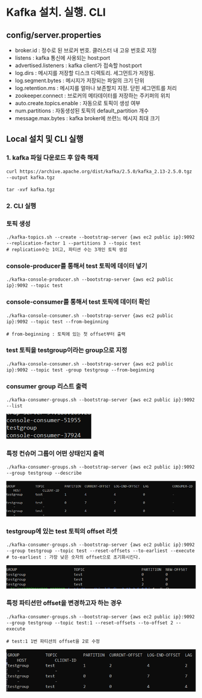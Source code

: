 # Kafka 설치. 실행. CLI

## config/server.properties

- broker.id : 정수로 된 브로커 번호. 클러스터 내 고유 번호로 지정
- listens : kafka 통신에 사용되는 host:port
- advertised.listeners : kafka client가 접속할 host:port
- log.dirs : 메시지를 저장할 디스크 디렉토리. 세그먼트가 저장됨.
- log.segment.bytes : 메시지가 저장되는 파일의 크기 단위
- log.retention.ms : 메시지를 얼마나 보존할지 지정. 닫힌 세그먼트를 처리
- zookeeper.connect : 브로커의 메타데이터를 저장하는 주키퍼의 위치
- auto.create.topics.enable : 자동으로 토픽이 생성 여부
- num.partitions : 자동생성된 토픽의 default_partition 개수
- message.max.bytes : kafka broker에 쓰련느 메시지 최대 크기

## Local 설치 및 CLI 실행

### 1. kafka 파일 다운로드 후 압축 해제

```shell
curl https://archive.apache.org/dist/kafka/2.5.0/kafka_2.13-2.5.0.tgz --output kafka.tgz

tar -xvf kafka.tgz
```

### 2. CLI 실행

### 토픽 생성

```shell
./kafka-topics.sh --create --bootstrap-server {aws ec2 public ip}:9092 --replication-factor 1 --partitions 3 --topic test
# replication수는 1이고, 파티션 수는 3개인 토픽 생성
```

### console-producer를 통해서 test 토픽에 데이터 넣기

```shell
./kafka-console-producer.sh --bootstrap-server {aws ec2 public ip}:9092 --topic test
```

### console-consumer를 통해서 test 토픽에 데이터 확인

```shell
./kafka-console-consumer.sh --bootstrap-server {aws ec2 public ip}:9092 --topic test --from-beginning

# from-beginning : 토픽에 있는 첫 offset부터 출력
```

### test 토픽을 testgroup이라는 group으로 지정

```shell
./kafka-console-consumer.sh --bootstrap-server {aws ec2 public ip}:9092 --topic test -group testgroup --from-beginning
```

### consumer group 리스트 출력

```shell
./kafka-consumer-groups.sh --bootstrap-server {aws ec2 public ip}:9092 --list
```

![image-20220814140716287](카프카설치및실행CLI.assets/image-20220814140716287.png)

### 특정 컨슈머 그룹이 어떤 상태인지 출력

```shell
./kafka-consumer-groups.sh --bootstrap-server {aws ec2 public ip}:9092 --group testgroup --describe
```

![image-20220814140125508](카프카설치및실행CLI.assets/image-20220814140125508.png)

### testgroup에 있는 test 토픽의 offset 리셋

```shell
./kafka-consumer-groups.sh --bootstrap-server {aws ec2 public ip}:9092 --group testgroup --topic test --reset-offsets --to-earliest --execute
# to-earliest : 가장 낮은 숫자의 offset으로 초기화시킨다.
```

![image-20220814141013321](카프카설치및실행CLI.assets/image-20220814141013321.png)

### 특정 파티션만 offset을 변경하고자 하는 경우

```shell
./kafka-consumer-groups.sh --bootstrap-server {aws ec2 public ip}:9092 --group testgroup --topic test:1 --reset-offsets --to-offset 2 --execute

# test:1 1번 파티션의 offset을 2로 수정
```

![image-20220814141222311](카프카설치및실행CLI.assets/image-20220814141222311.png)

